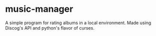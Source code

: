 # music-manager
A simple program for rating albums in a local environment. Made using Discog's API and python's flavor of curses.
